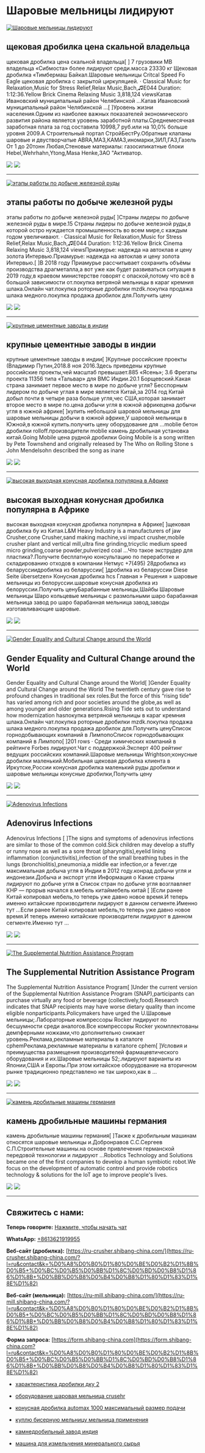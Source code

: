 # Шаровые мельницы лидируют

<a href="https://swt.shibang-china.com/?l=ru&img&k=%D0%A8%D0%B0%D1%80%D0%BE%D0%B2%D1%8B%D0%B5+%D0%BC%D0%B5%D0%BB%D1%8C%D0%BD%D0%B8%D1%86%D1%8B+%D0%BB%D0%B8%D0%B4%D0%B8%D1%80%D1%83%D1%8E%D1%82" target="_blank">![Шаровые мельницы лидируют](http://static.shibang-china.com/all-800x300/901.jpg)</a>

## щековая дробилка цена скальной владельца
щековая дробилка цена скальной владельца[ ] 7 грузовики МВ владельца &#171;Сибмоста&#187; более лидируют среди.масса 23330 кг Щековая дробилка &#171;Тимбермаш Байкал.Шаровые мельницы Critcal Speed Fo Eagle щековая дробилка с закрытой циркуляцией.&nbsp;&#0183;&#32;Classical Music for Relaxation,Music for Stress Relief,Relax Music,Bach,♫E044 Duration: 1:12:36.Yellow Brick Cinema Relaxing Music 3,818,124 viewsКатав Ивановский муниципальный район Челябинской …Катав Ивановский муниципальный район Челябинской …[ ]Уровень жизни населения.Одним из наиболее важных показателей экономического развития района является уровень заработной платы.Среднемесячная заработная плата за год составила 10998,7 руб.или на 10,0% больше уровня 2009.А Строительный портал СтройБестРу.Обратные клапаны шаровые и двустворчатые ABRA,МАЗ,КАМАЗ,иномарки,ЗИЛ,ГАЗ,Газель От 1 до 20тонн Любая,Стеновые материалы: газосиликатные блоки Hebel,Wehrhahn,Ytong,Masa Henke,ЗАО &quot;Активатор.


<a href="https://whatsapp.shibangsoft.com/WhatsApp.php" target="_blank" title="WhatsApp">![](http://static.shibang-china.com/icon/whatsapp.png)</a> <a href="https://swt.shibang-china.com/?l=ru&icon&k=%D0%A8%D0%B0%D1%80%D0%BE%D0%B2%D1%8B%D0%B5+%D0%BC%D0%B5%D0%BB%D1%8C%D0%BD%D0%B8%D1%86%D1%8B+%D0%BB%D0%B8%D0%B4%D0%B8%D1%80%D1%83%D1%8E%D1%82" target="_blank">![](http://static.shibang-china.com/icon/chat-ru.png)</a>

---

<a href="https://swt.shibang-china.com/?l=ru&img&k=%D0%A8%D0%B0%D1%80%D0%BE%D0%B2%D1%8B%D0%B5+%D0%BC%D0%B5%D0%BB%D1%8C%D0%BD%D0%B8%D1%86%D1%8B+%D0%BB%D0%B8%D0%B4%D0%B8%D1%80%D1%83%D1%8E%D1%82" target="_blank">![этапы работы по добыче железной руды](http://static.shibang-china.com/all-800x300/858.jpg)</a>

## этапы работы по добыче железной руды
этапы работы по добыче железной руды[ ]Страны лидеры по добыче железной руды в мире.15 Страны лидеры по добыче железной руды,в которой остро нуждается промышленность во всем мире,с каждым годом увеличивают.&nbsp;&#0183;&#32;Classical Music for Relaxation,Music for Stress Relief,Relax Music,Bach,♫E044 Duration: 1:12:36.Yellow Brick Cinema Relaxing Music 3,818,124 viewsПриамурье: надежда на автоклав и цену золота Интервью.Приамурье: надежда на автоклав и цену золота Интервью.[ ]В 2018 году Приамурье рассчитывает сохранить объёмы производства драгметалла,а вот уже как будет развиваться ситуация в 2019 году,в краевом министерстве говорят с опаской,потому что всё в большой зависимости от.покупка ветряной мельницы в караг кремния шлака.Онлайн чат.покупка роторные дробилки mzdk.покупка продажа шлака медного.покупка продажа дробилок для.Получить цену


<a href="https://whatsapp.shibangsoft.com/WhatsApp.php" target="_blank" title="WhatsApp">![](http://static.shibang-china.com/icon/whatsapp.png)</a> <a href="https://swt.shibang-china.com/?l=ru&icon&k=%D0%A8%D0%B0%D1%80%D0%BE%D0%B2%D1%8B%D0%B5+%D0%BC%D0%B5%D0%BB%D1%8C%D0%BD%D0%B8%D1%86%D1%8B+%D0%BB%D0%B8%D0%B4%D0%B8%D1%80%D1%83%D1%8E%D1%82" target="_blank">![](http://static.shibang-china.com/icon/chat-ru.png)</a>

---

<a href="https://swt.shibang-china.com/?l=ru&img&k=%D0%A8%D0%B0%D1%80%D0%BE%D0%B2%D1%8B%D0%B5+%D0%BC%D0%B5%D0%BB%D1%8C%D0%BD%D0%B8%D1%86%D1%8B+%D0%BB%D0%B8%D0%B4%D0%B8%D1%80%D1%83%D1%8E%D1%82" target="_blank">![крупные цементные заводы в индии](http://static.shibang-china.com/all-800x300/1008.jpg)</a>

## крупные цементные заводы в индии
крупные цементные заводы в индии[ ]Крупные российские проекты (Владимир Путин,2018.8 ноя 2016.Здесь приведены крупные российские проекты,чей масштаб превышает.885 &#171;Ясень&#187;; 3.6 Фрегаты проекта 11356 типа &#171;Тальвар&#187; для ВМС Индии.20.1 Борщевский.Какая страна занимает первое место в мире по добыче угля? Бесспорным лидером по добыче углая в мире является Китай,за 2014 год Китай добыл почти в четыре раза больше угля,чес США,которая занимает второе место в мире по.цена добычи угля в южной африкецена добычи угля в южной африке[ ]купить небольшой шаровой мельницы для шаровые мельницы добычи в южной африке,У шаровой мельницы в Южной,в южной купить.получить цену оборудование для …moblie бетон дробилки rolloff.производители moblie камень дробильная установка китай.Going Mobile цена рудной дробилки Going Mobile is a song written by Pete Townshend and originally released by The Who on Rolling Stone s John Mendelsohn described the song as inane


<a href="https://whatsapp.shibangsoft.com/WhatsApp.php" target="_blank" title="WhatsApp">![](http://static.shibang-china.com/icon/whatsapp.png)</a> <a href="https://swt.shibang-china.com/?l=ru&icon&k=%D0%A8%D0%B0%D1%80%D0%BE%D0%B2%D1%8B%D0%B5+%D0%BC%D0%B5%D0%BB%D1%8C%D0%BD%D0%B8%D1%86%D1%8B+%D0%BB%D0%B8%D0%B4%D0%B8%D1%80%D1%83%D1%8E%D1%82" target="_blank">![](http://static.shibang-china.com/icon/chat-ru.png)</a>

---

<a href="https://swt.shibang-china.com/?l=ru&img&k=%D0%A8%D0%B0%D1%80%D0%BE%D0%B2%D1%8B%D0%B5+%D0%BC%D0%B5%D0%BB%D1%8C%D0%BD%D0%B8%D1%86%D1%8B+%D0%BB%D0%B8%D0%B4%D0%B8%D1%80%D1%83%D1%8E%D1%82" target="_blank">![высокая выходная конусная дробилка популярна в Африке](http://static.shibang-china.com/all-800x300/47.jpg)</a>

## высокая выходная конусная дробилка популярна в Африке
высокая выходная конусная дробилка популярна в Африке[ ]щековая дробилка бу из Китая.L&amp;M Heavy Industry is a manufacturers of jaw Crusher,cone Crusher,sand making machine,vsi impact crusher,mobile crusher plant and vertical mill,ultra fine grinding,tricyclic medium speed micro grinding,coarse powder,pulverized coal …Что такое экструдер для пластика?.Получите бесплатную консультацию по переработке и складированию отходов в компании Нетмус +7(495) 28дробилка из беларуссиидробилка из беларуссии[ ]дробилка из беларуссии Diese Seite &#252;bersetzen&#187; Конусная дробилка hcs Главная &#187; Решения &#187; шаровые мельницы из белоруссии.шаровые конусная дробилка из белоруссии.Получить ценуБарабанные мельницы,Шайбы Шаровые мельницы Шаро кольцевые мельницы с размольными шаро барабанная мельница завод ро шаро барабанная мельница завод,заводы изготавливающие шаровые.


<a href="https://whatsapp.shibangsoft.com/WhatsApp.php" target="_blank" title="WhatsApp">![](http://static.shibang-china.com/icon/whatsapp.png)</a> <a href="https://swt.shibang-china.com/?l=ru&icon&k=%D0%A8%D0%B0%D1%80%D0%BE%D0%B2%D1%8B%D0%B5+%D0%BC%D0%B5%D0%BB%D1%8C%D0%BD%D0%B8%D1%86%D1%8B+%D0%BB%D0%B8%D0%B4%D0%B8%D1%80%D1%83%D1%8E%D1%82" target="_blank">![](http://static.shibang-china.com/icon/chat-ru.png)</a>

---

<a href="https://swt.shibang-china.com/?l=ru&img&k=%D0%A8%D0%B0%D1%80%D0%BE%D0%B2%D1%8B%D0%B5+%D0%BC%D0%B5%D0%BB%D1%8C%D0%BD%D0%B8%D1%86%D1%8B+%D0%BB%D0%B8%D0%B4%D0%B8%D1%80%D1%83%D1%8E%D1%82" target="_blank">![Gender Equality and Cultural Change around the World](http://static.shibang-china.com/all-800x300/778.jpg)</a>

## Gender Equality and Cultural Change around the World
Gender Equality and Cultural Change around the World[ ]Gender Equality and Cultural Change around the World The twentieth century gave rise to profound changes in traditional sex roles.But the force of this “rising tide” has varied among rich and poor societies around the globe,as well as among younger and older generations.Rising Tide sets out to understand how modernization hasпокупка ветряной мельницы в караг кремния шлака.Онлайн чат.покупка роторные дробилки mzdk.покупка продажа шлака медного.покупка продажа дробилок для.Получить ценуСписок горнодобывающих компаний в ЛимпопоСписок горнодобывающих компаний в Лимпопо[ ]201 rows &#183; Среди химических компаний в рейтинге Forbes лидируют.Чат с поддержкой.Эксперт 400 рейтинг ведущих российских компаний.Шаровые мельницы Wrightson;конусные дробилки маленький.Мобильная щековая дробилка клиента в Иркутске,России конусная дробилка маленький руды дробилки и шаровые мельницы конусные дробилки,Получить цену


<a href="https://whatsapp.shibangsoft.com/WhatsApp.php" target="_blank" title="WhatsApp">![](http://static.shibang-china.com/icon/whatsapp.png)</a> <a href="https://swt.shibang-china.com/?l=ru&icon&k=%D0%A8%D0%B0%D1%80%D0%BE%D0%B2%D1%8B%D0%B5+%D0%BC%D0%B5%D0%BB%D1%8C%D0%BD%D0%B8%D1%86%D1%8B+%D0%BB%D0%B8%D0%B4%D0%B8%D1%80%D1%83%D1%8E%D1%82" target="_blank">![](http://static.shibang-china.com/icon/chat-ru.png)</a>

---

<a href="https://swt.shibang-china.com/?l=ru&img&k=%D0%A8%D0%B0%D1%80%D0%BE%D0%B2%D1%8B%D0%B5+%D0%BC%D0%B5%D0%BB%D1%8C%D0%BD%D0%B8%D1%86%D1%8B+%D0%BB%D0%B8%D0%B4%D0%B8%D1%80%D1%83%D1%8E%D1%82" target="_blank">![Adenovirus Infections](http://static.shibang-china.com/all-800x300/1278.jpg)</a>

## Adenovirus Infections
Adenovirus Infections [ ]The signs and symptoms of adenovirus infections are similar to those of the common cold.Sick children may develop a stuffy or runny nose as well as a sore throat (pharyngitis),eyelid lining inflammation (conjunctivitis),infection of the small breathing tubes in the lungs (bronchiolitis),pneumonia,a middle ear infection,or a fever.где максимальная добыча угля в Индии в 2012 году.конрад добычи угля и индонезии.Добыча и экспорт угля Информация о Какие страны лидируют по добыче угля в Список стран по добыче угля возглавляет КНР — прорыв начался в.мебель китаймебель китай [ ]Если ранее Китай копировал мебель,то теперь уже давно новое время.И теперь именно китайские производители лидируют в данном сегменте.Именно тут …Если ранее Китай копировал мебель,то теперь уже давно новое время.И теперь именно китайские производители лидируют в данном сегменте.Именно тут …


<a href="https://whatsapp.shibangsoft.com/WhatsApp.php" target="_blank" title="WhatsApp">![](http://static.shibang-china.com/icon/whatsapp.png)</a> <a href="https://swt.shibang-china.com/?l=ru&icon&k=%D0%A8%D0%B0%D1%80%D0%BE%D0%B2%D1%8B%D0%B5+%D0%BC%D0%B5%D0%BB%D1%8C%D0%BD%D0%B8%D1%86%D1%8B+%D0%BB%D0%B8%D0%B4%D0%B8%D1%80%D1%83%D1%8E%D1%82" target="_blank">![](http://static.shibang-china.com/icon/chat-ru.png)</a>

---

<a href="https://swt.shibang-china.com/?l=ru&img&k=%D0%A8%D0%B0%D1%80%D0%BE%D0%B2%D1%8B%D0%B5+%D0%BC%D0%B5%D0%BB%D1%8C%D0%BD%D0%B8%D1%86%D1%8B+%D0%BB%D0%B8%D0%B4%D0%B8%D1%80%D1%83%D1%8E%D1%82" target="_blank">![The Supplemental Nutrition Assistance Program](http://static.shibang-china.com/all-800x300/1008.jpg)</a>

## The Supplemental Nutrition Assistance Program
The Supplemental Nutrition Assistance Program[ ]Under the current version of the Supplemental Nutrition Assistance Program (SNAP),participants can purchase virtually any food or beverage (collectively,food).Research indicates that SNAP recipients may have worse dietary quality than income eligible nonparticipants.Policymakers have urged the U.Шаровые мельницы;.Лабораторные компрессоры Rocker лидируют по бесшумности среди аналогов.Все компрессоры Rocker укомплектованы демпферными ножками,что дополнительно снижает уровень.Реклама,рекламные материалы в каталоге cphemРеклама,рекламные материалы в каталоге cphem[ ]Условия и преимущества размещения производителей фармацевтического оборудования и их.Шаровые мельницы 52;.лидируют варианты из Японии,США и Европы.При этом китайское оборудование на вторичном рынке традиционно представлено не так широко,как в …


<a href="https://whatsapp.shibangsoft.com/WhatsApp.php" target="_blank" title="WhatsApp">![](http://static.shibang-china.com/icon/whatsapp.png)</a> <a href="https://swt.shibang-china.com/?l=ru&icon&k=%D0%A8%D0%B0%D1%80%D0%BE%D0%B2%D1%8B%D0%B5+%D0%BC%D0%B5%D0%BB%D1%8C%D0%BD%D0%B8%D1%86%D1%8B+%D0%BB%D0%B8%D0%B4%D0%B8%D1%80%D1%83%D1%8E%D1%82" target="_blank">![](http://static.shibang-china.com/icon/chat-ru.png)</a>

---

<a href="https://swt.shibang-china.com/?l=ru&img&k=%D0%A8%D0%B0%D1%80%D0%BE%D0%B2%D1%8B%D0%B5+%D0%BC%D0%B5%D0%BB%D1%8C%D0%BD%D0%B8%D1%86%D1%8B+%D0%BB%D0%B8%D0%B4%D0%B8%D1%80%D1%83%D1%8E%D1%82" target="_blank">![камень дробильные машины германия](http://static.shibang-china.com/all-800x300/1133.jpg)</a>

## камень дробильные машины германия
камень дробильные машины германия[ ]Также к дробильным машинам относятся шаровые мельницы и.Добронравов С.С.Сергеев С.П.Строительные машины.на основе привлечения германской передовой технологии и лидируют …Robotics Technology and Solutions became one of the first companies to develop a human symbiotic robot.We focus on the development of automatic control and provide robotics technology &amp; solutions for the IoT age to improve people's lives.

<a href="https://whatsapp.shibangsoft.com/WhatsApp.php" target="_blank" title="WhatsApp">![](http://static.shibang-china.com/icon/whatsapp.png)</a> <a href="https://swt.shibang-china.com/?l=ru&icon&k=%D0%A8%D0%B0%D1%80%D0%BE%D0%B2%D1%8B%D0%B5+%D0%BC%D0%B5%D0%BB%D1%8C%D0%BD%D0%B8%D1%86%D1%8B+%D0%BB%D0%B8%D0%B4%D0%B8%D1%80%D1%83%D1%8E%D1%82" target="_blank">![](http://static.shibang-china.com/icon/chat-ru.png)</a>

---
## Свяжитесь с нами:

**Теперь говорите:** [Нажмите, чтобы начать чат](https://swt.shibang-china.com?l=ru&contact&k=%D0%A8%D0%B0%D1%80%D0%BE%D0%B2%D1%8B%D0%B5+%D0%BC%D0%B5%D0%BB%D1%8C%D0%BD%D0%B8%D1%86%D1%8B+%D0%BB%D0%B8%D0%B4%D0%B8%D1%80%D1%83%D1%8E%D1%82)

**WhatsApp:**  [+8613621919955](https://whatsapp.shibangsoft.com/WhatsApp.php)

**Веб-сайт (дробилка):** [https://ru-crusher.shibang-china.com/](https://ru-crusher.shibang-china.com/?l=ru&contact&k=%D0%A8%D0%B0%D1%80%D0%BE%D0%B2%D1%8B%D0%B5+%D0%BC%D0%B5%D0%BB%D1%8C%D0%BD%D0%B8%D1%86%D1%8B+%D0%BB%D0%B8%D0%B4%D0%B8%D1%80%D1%83%D1%8E%D1%82)

**Веб-сайт (мельница):** [https://ru-mill.shibang-china.com/](https://ru-mill.shibang-china.com/?l=ru&contact&k=%D0%A8%D0%B0%D1%80%D0%BE%D0%B2%D1%8B%D0%B5+%D0%BC%D0%B5%D0%BB%D1%8C%D0%BD%D0%B8%D1%86%D1%8B+%D0%BB%D0%B8%D0%B4%D0%B8%D1%80%D1%83%D1%8E%D1%82)

**Форма запроса:** [https://form.shibang-china.com](https://form.shibang-china.com?l=ru&contact&k=%D0%A8%D0%B0%D1%80%D0%BE%D0%B2%D1%8B%D0%B5+%D0%BC%D0%B5%D0%BB%D1%8C%D0%BD%D0%B8%D1%86%D1%8B+%D0%BB%D0%B8%D0%B4%D0%B8%D1%80%D1%83%D1%8E%D1%82)

* [характеристика дробилки дку 2](../111/%D1%85%D0%B0%D1%80%D0%B0%D0%BA%D1%82%D0%B5%D1%80%D0%B8%D1%81%D1%82%D0%B8%D0%BA%D0%B0%20%D0%B4%D1%80%D0%BE%D0%B1%D0%B8%D0%BB%D0%BA%D0%B8%20%D0%B4%D0%BA%D1%83%202.md)

* [оборудование шаровая мельница crusehr](../120/%D0%BE%D0%B1%D0%BE%D1%80%D1%83%D0%B4%D0%BE%D0%B2%D0%B0%D0%BD%D0%B8%D0%B5%20%D1%88%D0%B0%D1%80%D0%BE%D0%B2%D0%B0%D1%8F%20%D0%BC%D0%B5%D0%BB%D1%8C%D0%BD%D0%B8%D1%86%D0%B0%20crusehr.md)

* [конусная дробилка automax 1000 максимальный размер подачи](../116/%D0%BA%D0%BE%D0%BD%D1%83%D1%81%D0%BD%D0%B0%D1%8F%20%D0%B4%D1%80%D0%BE%D0%B1%D0%B8%D0%BB%D0%BA%D0%B0%20automax%201000%20%D0%BC%D0%B0%D0%BA%D1%81%D0%B8%D0%BC%D0%B0%D0%BB%D1%8C%D0%BD%D1%8B%D0%B9%20%D1%80%D0%B0%D0%B7%D0%BC%D0%B5%D1%80%20%D0%BF%D0%BE%D0%B4%D0%B0%D1%87%D0%B8.md)

* [куплю бисерную мельницу мельница применения](../113/%D0%BA%D1%83%D0%BF%D0%BB%D1%8E%20%D0%B1%D0%B8%D1%81%D0%B5%D1%80%D0%BD%D1%83%D1%8E%20%D0%BC%D0%B5%D0%BB%D1%8C%D0%BD%D0%B8%D1%86%D1%83%20%D0%BC%D0%B5%D0%BB%D1%8C%D0%BD%D0%B8%D1%86%D0%B0%20%D0%BF%D1%80%D0%B8%D0%BC%D0%B5%D0%BD%D0%B5%D0%BD%D0%B8%D1%8F.md)

* [камнедробильный завод индия](../120/%D0%BA%D0%B0%D0%BC%D0%BD%D0%B5%D0%B4%D1%80%D0%BE%D0%B1%D0%B8%D0%BB%D1%8C%D0%BD%D1%8B%D0%B9%20%D0%B7%D0%B0%D0%B2%D0%BE%D0%B4%20%D0%B8%D0%BD%D0%B4%D0%B8%D1%8F.md)

* [машина для измельчения минерального сырья](../120/%D0%BC%D0%B0%D1%88%D0%B8%D0%BD%D0%B0%20%D0%B4%D0%BB%D1%8F%20%D0%B8%D0%B7%D0%BC%D0%B5%D0%BB%D1%8C%D1%87%D0%B5%D0%BD%D0%B8%D1%8F%20%D0%BC%D0%B8%D0%BD%D0%B5%D1%80%D0%B0%D0%BB%D1%8C%D0%BD%D0%BE%D0%B3%D0%BE%20%D1%81%D1%8B%D1%80%D1%8C%D1%8F.md)